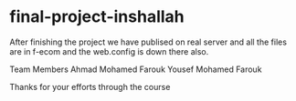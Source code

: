 # final-project-inshallah

 After finishing the project we have publised on real server and all the files 
are in f-ecom and the web.config is down there also.

Team Members 
Ahmad Mohamed Farouk
Yousef Mohamed Farouk


Thanks for your efforts through the course
